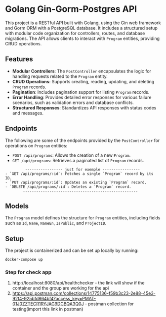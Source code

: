 # Golang Gin-Gorm-Postgres API

This project is a RESTful API built with Golang, using the Gin web framework and Gorm ORM with a PostgreSQL database. It includes a structured setup with modular code organization for controllers, routes, and database migrations. The API allows clients to interact with `Program` entities, providing CRUD operations.

## Features

- **Modular Controllers**: The `PostController` encapsulates the logic for handling requests related to the `Program` entity.
- **CRUD Operations**: Supports creating, reading, updating, and deleting `Program` records.
- **Pagination**: Includes pagination support for listing `Program` records.
- **Error Handling**: Provides detailed error responses for various failure scenarios, such as validation errors and database conflicts.
- **Structured Responses**: Standardizes API responses with status codes and messages.

## Endpoints

The following are some of the endpoints provided by the `PostController` for operations on `Program` entities:

- `POST /api/programs`: Allows the creation of a new `Program`.
- `GET /api/programs`: Retrieves a paginated list of `Program` records.
```
         ----------------- just for exemple -----------------
- `GET /api/programs/:id`: Fetches a single `Program` record by its ID.
- `PUT /api/programs/:id`: Updates an existing `Program` record.
- `DELETE /api/programs/:id`: Deletes a `Program` record.
        ----------------------------------------------------
```

## Models

The `Program` model defines the structure for `Program` entities, including fields such as `Id`, `Name`, `NameEn`, `IsPublic`, and `ProjectID`.

## Setup

The project is containerized and can be set up locally by running:

```sh
docker-compose up
```
### Step for check app

1. http://localhost:8080/api/healthchecker - the link will show if the container and the group are working for the api
2. https://api.postman.com/collections/14775136-f59b3c23-2e88-45e3-92f4-925bfd864bf4?access_key=PMAT-01J0ZZTECR1RYJAG9DCBQA3Q0J - postman collection for testing(import this link in postman)
